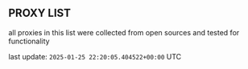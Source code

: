 ## PROXY LIST

all proxies in this list were collected from open sources and tested for functionality

last update: `2025-01-25 22:20:05.404522+00:00` UTC